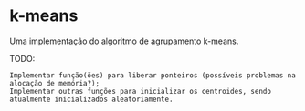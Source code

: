 # k-means

Uma implementação do algoritmo de agrupamento k-means.

TODO:

    Implementar função(ões) para liberar ponteiros (possíveis problemas na alocação de memória?);
    Implementar outras funções para inicializar os centroides, sendo atualmente inicializados aleatoriamente.
